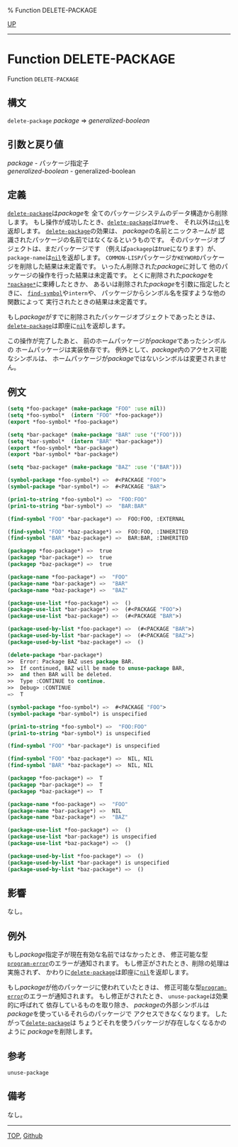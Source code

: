 % Function DELETE-PACKAGE

[UP](11.2.html)  

---

# Function **DELETE-PACKAGE**


Function `DELETE-PACKAGE`


## 構文

`delete-package` *package* => *generalized-boolean*


## 引数と戻り値

*package* - パッケージ指定子  
*generalized-boolean* - generalized-boolean


## 定義

[`delete-package`](11.2.delete-package.html)は*package*を
全てのパッケージシステムのデータ構造から削除します。
もし操作が成功したとき、[`delete-package`](11.2.delete-package.html)は*true*を、
それ以外は[`nil`](5.3.nil-variable.html)を返却します。
[`delete-package`](11.2.delete-package.html)の効果は、
*package*の名前とニックネームが
認識されたパッケージの名前ではなくなるというものです。
そのパッケージオブジェクトは、まだパッケージです
（例えば`packagep`は*true*になります）が、
`package-name`は[`nil`](5.3.nil-variable.html)を返却します。
`COMMON-LISP`パッケージか`KEYWORD`パッケージを削除した結果は未定義です。
いったん削除された*package*に対して
他のパッケージの操作を行った結果は未定義です。
とくに削除された*package*を[`*package*`](11.2.package-variable.html)に束縛したときか、
あるいは削除された*package*を引数に指定したときに、
[`find-symbol`](11.2.find-symbol.html)や`intern`や、
パッケージからシンボル名を探すような他の関数によって
実行されたときの結果は未定義です。

もし*package*がすでに削除されたパッケージオブジェクトであったときは、
[`delete-package`](11.2.delete-package.html)は即座に[`nil`](5.3.nil-variable.html)を返却します。

この操作が完了したあと、
前のホームパッケージが*package*であったシンボルの
ホームパッケージは実装依存です。
例外として、*package*内のアクセス可能なシンボルは、
ホームパッケージが*package*ではないシンボルは変更されません。


## 例文

```lisp
(setq *foo-package* (make-package "FOO" :use nil))
(setq *foo-symbol*  (intern "FOO" *foo-package*))
(export *foo-symbol* *foo-package*)

(setq *bar-package* (make-package "BAR" :use '("FOO")))
(setq *bar-symbol*  (intern "BAR" *bar-package*))
(export *foo-symbol* *bar-package*)
(export *bar-symbol* *bar-package*)

(setq *baz-package* (make-package "BAZ" :use '("BAR")))

(symbol-package *foo-symbol*) =>  #<PACKAGE "FOO">
(symbol-package *bar-symbol*) =>  #<PACKAGE "BAR">

(prin1-to-string *foo-symbol*) =>  "FOO:FOO"
(prin1-to-string *bar-symbol*) =>  "BAR:BAR"

(find-symbol "FOO" *bar-package*) =>  FOO:FOO, :EXTERNAL

(find-symbol "FOO" *baz-package*) =>  FOO:FOO, :INHERITED
(find-symbol "BAR" *baz-package*) =>  BAR:BAR, :INHERITED

(packagep *foo-package*) =>  true
(packagep *bar-package*) =>  true
(packagep *baz-package*) =>  true

(package-name *foo-package*) =>  "FOO"
(package-name *bar-package*) =>  "BAR"
(package-name *baz-package*) =>  "BAZ"

(package-use-list *foo-package*) =>  ()
(package-use-list *bar-package*) =>  (#<PACKAGE "FOO">)
(package-use-list *baz-package*) =>  (#<PACKAGE "BAR">)

(package-used-by-list *foo-package*) =>  (#<PACKAGE "BAR">)
(package-used-by-list *bar-package*) =>  (#<PACKAGE "BAZ">)
(package-used-by-list *baz-package*) =>  ()

(delete-package *bar-package*)
>>  Error: Package BAZ uses package BAR.
>>  If continued, BAZ will be made to unuse-package BAR,
>>  and then BAR will be deleted.
>>  Type :CONTINUE to continue.
>>  Debug> :CONTINUE
=>  T

(symbol-package *foo-symbol*) =>  #<PACKAGE "FOO">
(symbol-package *bar-symbol*) is unspecified

(prin1-to-string *foo-symbol*) =>  "FOO:FOO"
(prin1-to-string *bar-symbol*) is unspecified

(find-symbol "FOO" *bar-package*) is unspecified

(find-symbol "FOO" *baz-package*) =>  NIL, NIL
(find-symbol "BAR" *baz-package*) =>  NIL, NIL

(packagep *foo-package*) =>  T
(packagep *bar-package*) =>  T
(packagep *baz-package*) =>  T

(package-name *foo-package*) =>  "FOO"
(package-name *bar-package*) =>  NIL
(package-name *baz-package*) =>  "BAZ"

(package-use-list *foo-package*) =>  ()
(package-use-list *bar-package*) is unspecified
(package-use-list *baz-package*) =>  ()

(package-used-by-list *foo-package*) =>  ()
(package-used-by-list *bar-package*) is unspecified
(package-used-by-list *baz-package*) =>  ()
```


## 影響

なし。


## 例外

もし*package*指定子が現在有効な名前ではなかったとき、
修正可能な型[`program-error`](5.3.program-error.html)のエラーが通知されます。
もし修正がされたとき、削除の処理は実施されず、
かわりに[`delete-package`](11.2.delete-package.html)は即座に[`nil`](5.3.nil-variable.html)を返却します。

もし*package*が他のパッケージに使われていたときは、
修正可能な型[`program-error`](5.3.program-error.html)のエラーが通知されます。
もし修正がされたとき、
`unuse-package`は効果的に呼ばれて
依存しているものを取り除き、
*package*の外部シンボルは
*package*を使っているそれらのパッケージで
アクセスできなくなります。
したがって[`delete-package`](11.2.delete-package.html)は
ちょうどそれを使うパッケージが存在しなくなるかのように
*package*を削除します。


## 参考

`unuse-package`


## 備考

なし。


---
[TOP](index.html),  [Github](https://github.com/nptcl/npt-japanese)

